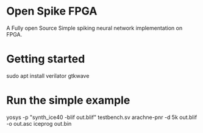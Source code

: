# Open Spike FPGA

A Fully open Source Simple spiking neural network implementation on FPGA.

# Getting started
sudo apt install verilator gtkwave

# Run the simple example
yosys -p "synth_ice40 -blif out.blif" testbench.sv
arachne-pnr -d 5k out.blif -o out.asc
iceprog out.bin
